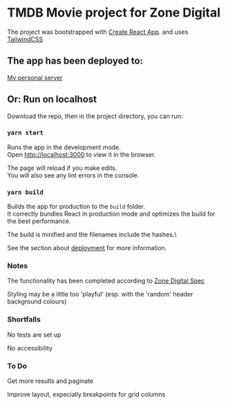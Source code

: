 # TMDB Movie project for Zone Digital

The project was bootstrapped with [Create React App](https://github.com/facebook/create-react-app).
and uses [TailwindCSS](https://tailwindcss.com/)

## The app has been deployed to:
[My personal server](http://robertfranks.net/tmdb/)
## Or: Run on localhost
Download the repo, then in the project directory, you can run:

### `yarn start`

Runs the app in the development mode.\
Open [http://localhost:3000](http://localhost:3000) to view it in the browser.

The page will reload if you make edits.\
You will also see any lint errors in the console.

### `yarn build`

Builds the app for production to the `build` folder.\
It correctly bundles React in production mode and optimizes the build for the best performance.

The build is minified and the filenames include the hashes.\

See the section about [deployment](https://facebook.github.io/create-react-app/docs/deployment) for more information.

### Notes
The functionality has been completed according to [Zone Digital Spec](https://zone.github.io/frontend/movie-listing)

Styling may be a little too 'playful' (esp. with the 'random' header background colours)

### Shortfalls
No tests are set up

No accessibility

### To Do
Get more results and paginate

Improve layout, expecially breakpoints for grid columns

